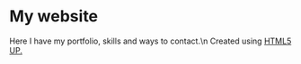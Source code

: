 # My website
Here I have my portfolio, skills and ways to contact.\n
Created using <a href="https://html5up.net/" target="_blank">HTML5 UP</href>.
